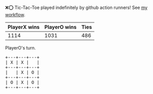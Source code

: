 :x::o: Tic-Tac-Toe played indefinitely by github action runners! See [my workflow](.github/workflows/play.yaml).

|PlayerX wins|PlayerO wins|Ties|
|-|-|-|
|1114|1031|486|

PlayerO's turn.

<pre>
+---+---+---+
| X | X |   |
+---+---+---+
|   | X | O |
+---+---+---+
| O | X | O |
+---+---+---+
</pre>